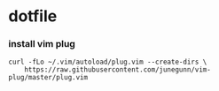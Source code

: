 # dotfile

### install vim plug
```
curl -fLo ~/.vim/autoload/plug.vim --create-dirs \
    https://raw.githubusercontent.com/junegunn/vim-plug/master/plug.vim
```
